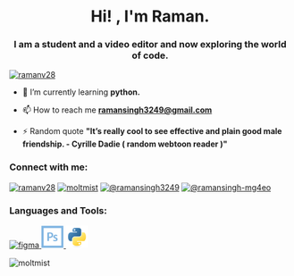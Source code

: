 <h1 align="center">Hi! , I'm Raman.</h1>
<h3 align="center">I am a student and a video editor and now exploring the world of code.</h3>

<p align="left"> <a href="https://twitter.com/ramanv28" target="blank"><img src="https://img.shields.io/twitter/follow/ramanv28?logo=twitter&style=for-the-badge" alt="ramanv28" /></a> </p>

- 🌱 I’m currently learning **python.**

- 📫 How to reach me **ramansingh3249@gmail.com**

- ⚡ Random quote **"It’s really cool to see effective and plain good male friendship. - Cyrille Dadie ( random webtoon reader )"**

<h3 align="left">Connect with me:</h3>
<p align="left">
<a href="https://twitter.com/ramanv28" target="blank"><img align="center" src="https://raw.githubusercontent.com/rahuldkjain/github-profile-readme-generator/master/src/images/icons/Social/twitter.svg" alt="ramanv28" height="30" width="40" /></a>
<a href="https://instagram.com/moltmist" target="blank"><img align="center" src="https://raw.githubusercontent.com/rahuldkjain/github-profile-readme-generator/master/src/images/icons/Social/instagram.svg" alt="moltmist" height="30" width="40" /></a>
<a href="https://medium.com/@ramansingh3249" target="blank"><img align="center" src="https://raw.githubusercontent.com/rahuldkjain/github-profile-readme-generator/master/src/images/icons/Social/medium.svg" alt="@ramansingh3249" height="30" width="40" /></a>
<a href="https://www.youtube.com/c/@ramansingh-mg4eo" target="blank"><img align="center" src="https://raw.githubusercontent.com/rahuldkjain/github-profile-readme-generator/master/src/images/icons/Social/youtube.svg" alt="@ramansingh-mg4eo" height="30" width="40" /></a>
</p>

<h3 align="left">Languages and Tools:</h3>
<p align="left"> <a href="https://www.figma.com/" target="_blank" rel="noreferrer"> <img src="https://www.vectorlogo.zone/logos/figma/figma-icon.svg" alt="figma" width="40" height="40"/> </a> <a href="https://www.photoshop.com/en" target="_blank" rel="noreferrer"> <img src="https://raw.githubusercontent.com/devicons/devicon/master/icons/photoshop/photoshop-line.svg" alt="photoshop" width="40" height="40"/> </a> <a href="https://www.python.org" target="_blank" rel="noreferrer"> <img src="https://raw.githubusercontent.com/devicons/devicon/master/icons/python/python-original.svg" alt="python" width="40" height="40"/> </a> </p>

<p><img align="center" src="https://github-readme-streak-stats.herokuapp.com/?user=moltmist&" alt="moltmist" /></p>
